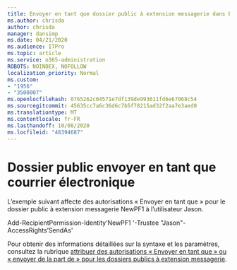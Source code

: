 ```yaml
---
title: Envoyer en tant que dossier public à extension messagerie dans EXO
ms.author: chrisda
author: chrisda
manager: dansimp
ms.date: 04/21/2020
ms.audience: ITPro
ms.topic: article
ms.service: o365-administration
ROBOTS: NOINDEX, NOFOLLOW
localization_priority: Normal
ms.custom:
- "1956"
- "3500007"
ms.openlocfilehash: 0765262c04571e7df139de993611fd6e67068c54
ms.sourcegitcommit: 45635cc7a6c36d6c7b5f78215ad32f2aa7e3aed0
ms.translationtype: MT
ms.contentlocale: fr-FR
ms.lasthandoff: 10/08/2020
ms.locfileid: "48394687"
---
```

# <a name="sendas-mail-enabled-public-folder"></a>Dossier public envoyer en tant que courrier électronique

L’exemple suivant affecte des autorisations « Envoyer en tant que » pour le dossier public à extension messagerie NewPF1 à l’utilisateur Jason.

Add-RecipientPermission-Identity’NewPF1 '-Trustee "Jason"-AccessRights’SendAs'

Pour obtenir des informations détaillées sur la syntaxe et les paramètres, consultez la rubrique [attribuer des autorisations « Envoyer en tant que » ou « envoyer de la part de » pour les dossiers publics à extension messagerie](https://docs.microsoft.com/exchange/collaboration-exo/public-folders/assign-permissions-mail-enabled-pfs).
